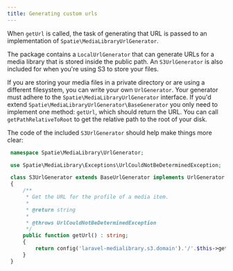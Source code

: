 ```yaml
---
title: Generating custom urls
---
```


When `getUrl` is called, the task of generating that URL is passed to an implementation of `Spatie\MediaLibraryUrlGenerator`.

The package contains a `LocalUrlGenerator` that can generate URLs for a media library that is stored inside the public path. An `S3UrlGenerator` is also included for when you're using S3 to store your files.

If you are storing your media files in a private directory or are using a different filesystem, you can write your own `UrlGenerator`. Your generator must adhere to the `Spatie\MediaLibraryUrlGenerator` interface. If you'd extend `Spatie\MediaLibraryUrlGenerator\BaseGenerator` you only need to implement one method: `getUrl`, which should return the URL. You can call `getPathRelativeToRoot` to get the relative path to the root of your disk.

The code of the included `S3UrlGenerator` should help make things more clear:

```php
 namespace Spatie\MediaLibrary\UrlGenerator;

 use Spatie\MediaLibrary\Exceptions\UrlCouldNotBeDeterminedException;

 class S3UrlGenerator extends BaseUrlGenerator implements UrlGenerator
 {
     /**
      * Get the URL for the profile of a media item.
      *
      * @return string
      *
      * @throws UrlCouldNotBeDeterminedException
      */
     public function getUrl() : string;
     {
         return config('laravel-medialibrary.s3.domain').'/'.$this->getPathRelativeToRoot();
     }
 }
```
